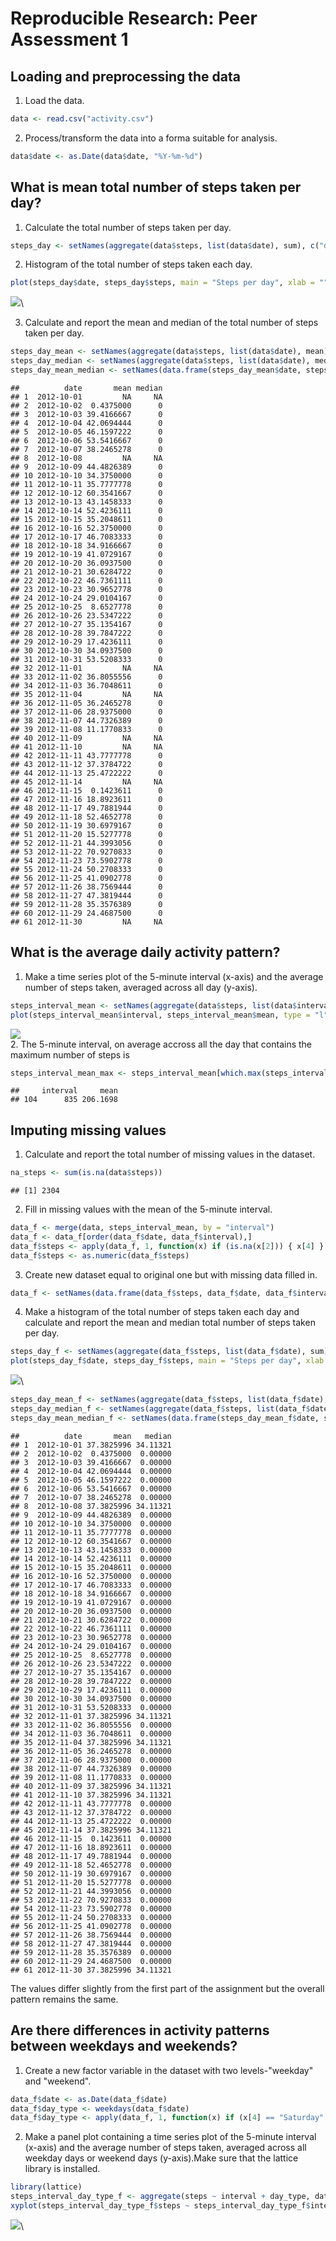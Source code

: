 # Reproducible Research: Peer Assessment 1


## Loading and preprocessing the data
1. Load the data.

```r
data <- read.csv("activity.csv")
```
2. Process/transform the data into a forma suitable for analysis.

```r
data$date <- as.Date(data$date, "%Y-%m-%d")
```

## What is mean total number of steps taken per day?
1. Calculate the total number of steps taken per day.

```r
steps_day <- setNames(aggregate(data$steps, list(data$date), sum), c("date", "steps"))
```

2. Histogram of the total number of steps taken each day.

```r
plot(steps_day$date, steps_day$steps, main = "Steps per day", xlab = "", ylab = "steps", type = "h")
```

![](PA1_template_files/figure-html/unnamed-chunk-4-1.png)\

3. Calculate and report the mean and median of the total number of steps taken per day.

```r
steps_day_mean <- setNames(aggregate(data$steps, list(data$date), mean), c("date", "mean"))
steps_day_median <- setNames(aggregate(data$steps, list(data$date), median), c("date", "median"))
steps_day_mean_median <- setNames(data.frame(steps_day_mean$date, steps_day_mean$mean, steps_day_median$median), c("date", "mean", "median"))
```

```
##          date       mean median
## 1  2012-10-01         NA     NA
## 2  2012-10-02  0.4375000      0
## 3  2012-10-03 39.4166667      0
## 4  2012-10-04 42.0694444      0
## 5  2012-10-05 46.1597222      0
## 6  2012-10-06 53.5416667      0
## 7  2012-10-07 38.2465278      0
## 8  2012-10-08         NA     NA
## 9  2012-10-09 44.4826389      0
## 10 2012-10-10 34.3750000      0
## 11 2012-10-11 35.7777778      0
## 12 2012-10-12 60.3541667      0
## 13 2012-10-13 43.1458333      0
## 14 2012-10-14 52.4236111      0
## 15 2012-10-15 35.2048611      0
## 16 2012-10-16 52.3750000      0
## 17 2012-10-17 46.7083333      0
## 18 2012-10-18 34.9166667      0
## 19 2012-10-19 41.0729167      0
## 20 2012-10-20 36.0937500      0
## 21 2012-10-21 30.6284722      0
## 22 2012-10-22 46.7361111      0
## 23 2012-10-23 30.9652778      0
## 24 2012-10-24 29.0104167      0
## 25 2012-10-25  8.6527778      0
## 26 2012-10-26 23.5347222      0
## 27 2012-10-27 35.1354167      0
## 28 2012-10-28 39.7847222      0
## 29 2012-10-29 17.4236111      0
## 30 2012-10-30 34.0937500      0
## 31 2012-10-31 53.5208333      0
## 32 2012-11-01         NA     NA
## 33 2012-11-02 36.8055556      0
## 34 2012-11-03 36.7048611      0
## 35 2012-11-04         NA     NA
## 36 2012-11-05 36.2465278      0
## 37 2012-11-06 28.9375000      0
## 38 2012-11-07 44.7326389      0
## 39 2012-11-08 11.1770833      0
## 40 2012-11-09         NA     NA
## 41 2012-11-10         NA     NA
## 42 2012-11-11 43.7777778      0
## 43 2012-11-12 37.3784722      0
## 44 2012-11-13 25.4722222      0
## 45 2012-11-14         NA     NA
## 46 2012-11-15  0.1423611      0
## 47 2012-11-16 18.8923611      0
## 48 2012-11-17 49.7881944      0
## 49 2012-11-18 52.4652778      0
## 50 2012-11-19 30.6979167      0
## 51 2012-11-20 15.5277778      0
## 52 2012-11-21 44.3993056      0
## 53 2012-11-22 70.9270833      0
## 54 2012-11-23 73.5902778      0
## 55 2012-11-24 50.2708333      0
## 56 2012-11-25 41.0902778      0
## 57 2012-11-26 38.7569444      0
## 58 2012-11-27 47.3819444      0
## 59 2012-11-28 35.3576389      0
## 60 2012-11-29 24.4687500      0
## 61 2012-11-30         NA     NA
```

## What is the average daily activity pattern?
1. Make a time series plot of the 5-minute interval (x-axis) and the average number of steps taken, averaged across all day (y-axis).

```r
steps_interval_mean <- setNames(aggregate(data$steps, list(data$interval), mean, na.rm = TRUE), c("interval", "mean"))
plot(steps_interval_mean$interval, steps_interval_mean$mean, type = "l", xlab = "Time interval (of 5 min.)", ylab = "Mean of steps", main = "Daily activity pattern")
```

![](PA1_template_files/figure-html/unnamed-chunk-7-1.png)\
2. The 5-minute interval, on average accross all the day that contains the maximum number of steps is

```r
steps_interval_mean_max <- steps_interval_mean[which.max(steps_interval_mean$mean),]
```

```
##     interval     mean
## 104      835 206.1698
```

## Imputing missing values
1. Calculate and report the total number of missing values in the dataset.

```r
na_steps <- sum(is.na(data$steps))
```

```
## [1] 2304
```

2. Fill in missing values with the mean of the 5-minute interval.

```r
data_f <- merge(data, steps_interval_mean, by = "interval")
data_f <- data_f[order(data_f$date, data_f$interval),]
data_f$steps <- apply(data_f, 1, function(x) if (is.na(x[2])) { x[4] } else { x[2] })
data_f$steps <- as.numeric(data_f$steps)
```
3. Create new dataset equal to original one but with missing data filled in.

```r
data_f <- setNames(data.frame(data_f$steps, data_f$date, data_f$interval), c("steps", "date", "interval"))
```

4. Make a histogram of the total number of steps taken each day and calculate and report the mean and median
total number of steps taken per day.

```r
steps_day_f <- setNames(aggregate(data_f$steps, list(data_f$date), sum), c("date", "steps"))
plot(steps_day_f$date, steps_day_f$steps, main = "Steps per day", xlab = "", ylab = "steps", type = "h")
```

![](PA1_template_files/figure-html/unnamed-chunk-14-1.png)\

```r
steps_day_mean_f <- setNames(aggregate(data_f$steps, list(data_f$date), mean), c("date", "mean"))
steps_day_median_f <- setNames(aggregate(data_f$steps, list(data_f$date), median), c("date", "median"))
steps_day_mean_median_f <- setNames(data.frame(steps_day_mean_f$date, steps_day_mean_f$mean, steps_day_median_f$median), c("date", "mean", "median"))
```

```
##          date       mean   median
## 1  2012-10-01 37.3825996 34.11321
## 2  2012-10-02  0.4375000  0.00000
## 3  2012-10-03 39.4166667  0.00000
## 4  2012-10-04 42.0694444  0.00000
## 5  2012-10-05 46.1597222  0.00000
## 6  2012-10-06 53.5416667  0.00000
## 7  2012-10-07 38.2465278  0.00000
## 8  2012-10-08 37.3825996 34.11321
## 9  2012-10-09 44.4826389  0.00000
## 10 2012-10-10 34.3750000  0.00000
## 11 2012-10-11 35.7777778  0.00000
## 12 2012-10-12 60.3541667  0.00000
## 13 2012-10-13 43.1458333  0.00000
## 14 2012-10-14 52.4236111  0.00000
## 15 2012-10-15 35.2048611  0.00000
## 16 2012-10-16 52.3750000  0.00000
## 17 2012-10-17 46.7083333  0.00000
## 18 2012-10-18 34.9166667  0.00000
## 19 2012-10-19 41.0729167  0.00000
## 20 2012-10-20 36.0937500  0.00000
## 21 2012-10-21 30.6284722  0.00000
## 22 2012-10-22 46.7361111  0.00000
## 23 2012-10-23 30.9652778  0.00000
## 24 2012-10-24 29.0104167  0.00000
## 25 2012-10-25  8.6527778  0.00000
## 26 2012-10-26 23.5347222  0.00000
## 27 2012-10-27 35.1354167  0.00000
## 28 2012-10-28 39.7847222  0.00000
## 29 2012-10-29 17.4236111  0.00000
## 30 2012-10-30 34.0937500  0.00000
## 31 2012-10-31 53.5208333  0.00000
## 32 2012-11-01 37.3825996 34.11321
## 33 2012-11-02 36.8055556  0.00000
## 34 2012-11-03 36.7048611  0.00000
## 35 2012-11-04 37.3825996 34.11321
## 36 2012-11-05 36.2465278  0.00000
## 37 2012-11-06 28.9375000  0.00000
## 38 2012-11-07 44.7326389  0.00000
## 39 2012-11-08 11.1770833  0.00000
## 40 2012-11-09 37.3825996 34.11321
## 41 2012-11-10 37.3825996 34.11321
## 42 2012-11-11 43.7777778  0.00000
## 43 2012-11-12 37.3784722  0.00000
## 44 2012-11-13 25.4722222  0.00000
## 45 2012-11-14 37.3825996 34.11321
## 46 2012-11-15  0.1423611  0.00000
## 47 2012-11-16 18.8923611  0.00000
## 48 2012-11-17 49.7881944  0.00000
## 49 2012-11-18 52.4652778  0.00000
## 50 2012-11-19 30.6979167  0.00000
## 51 2012-11-20 15.5277778  0.00000
## 52 2012-11-21 44.3993056  0.00000
## 53 2012-11-22 70.9270833  0.00000
## 54 2012-11-23 73.5902778  0.00000
## 55 2012-11-24 50.2708333  0.00000
## 56 2012-11-25 41.0902778  0.00000
## 57 2012-11-26 38.7569444  0.00000
## 58 2012-11-27 47.3819444  0.00000
## 59 2012-11-28 35.3576389  0.00000
## 60 2012-11-29 24.4687500  0.00000
## 61 2012-11-30 37.3825996 34.11321
```
The values differ slightly from the first part of the assignment but the overall pattern remains the same.

## Are there differences in activity patterns between weekdays and weekends?
1. Create a new factor variable in the dataset with two levels-"weekday" and "weekend".

```r
data_f$date <- as.Date(data_f$date)
data_f$day_type <- weekdays(data_f$date)
data_f$day_type <- apply(data_f, 1, function(x) if (x[4] == "Saturday" | x[4] == "Sunday") { "weekend" } else { "weekday" })
```

2. Make a panel plot containing a time series plot of the 5-minute interval (x-axis) and the average 
number of steps taken, averaged across all weekday days or weekend days (y-axis).Make sure that the lattice library is installed.

```r
library(lattice)
steps_interval_day_type_f <- aggregate(steps ~ interval + day_type, data_f, mean)  
xyplot(steps_interval_day_type_f$steps ~ steps_interval_day_type_f$interval | steps_interval_day_type_f$day_type, type = "l", main = "Daily activity pattern on weekdays/weekend", xlab = "intervals (per 5 min.)", ylab = "number of steps", layout = c(1, 2))
```

![](PA1_template_files/figure-html/unnamed-chunk-17-1.png)\
